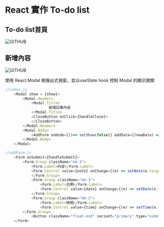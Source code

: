 # React 實作 To-do list

## To-do list首頁

![GITHUB](https://raw.githubusercontent.com/willy199710/React_todolist/main/picture/To-do-list.PNG,"首頁")

## 新增內容

![GITHUB](https://github.com/willy199710/React_todolist/blob/main/picture/add_item.PNG,"新增")

使用 React.Modal 做彈出式視窗，並以useState hook 控制 Modal 的顯示開關

```js
//index.js
    <Modal show = {show}>
        <Modal.Header>
            <Modal.Title>
                    新增記事內容
            </Modal.Title>
            <CloseButton onClick={handleClose}>
            </CloseButton>
        </Modal.Header>
        <Modal.Body>
            <AddForm onHide={()=> setShow(false)} addData={(newData) => setListData(arr => [...arr, newData])}/>
        </Modal.Body>
    </Modal>
```
```js
//addForm.js
    <Form onSubmit={handleSubmit}>
        <Form.Group className="mb-3">
            <Form.Label>內容</Form.Label>
            <Form.Control value={note} onChange={(e) => setNote(e.target.value)} type="text" placeholder="輸入欲記事之內容(必填)" required></Form.Control>
            </Form.Group>
            <Form.Group className="mb-3">
                <Form.Label>日期</Form.Label>
                <Form.Control value={date} onChange={(e) => setDate(e.target.value)} type="date"></Form.Control>
            </Form.Group>
            <Form.Group className="mb-3">
                <Form.Label>時間</Form.Label>
                <Form.Control value={time} onChange={(e) => setTime(e.target.value)} type="time"></Form.Control>
        </Form.Group>
            <Button className="float-end" variant="primary" type="submit">新建</Button>
    </Form>
```